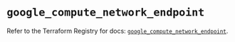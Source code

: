 # `google_compute_network_endpoint`

Refer to the Terraform Registry for docs: [`google_compute_network_endpoint`](https://registry.terraform.io/providers/hashicorp/google/6.45.0/docs/resources/compute_network_endpoint).
